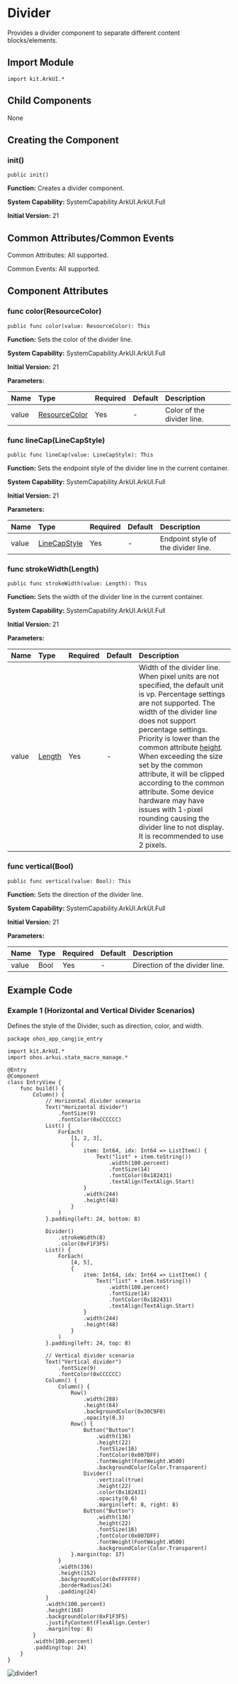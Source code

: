 # Divider

Provides a divider component to separate different content blocks/elements.

## Import Module

```cangjie
import kit.ArkUI.*
```

## Child Components

None

## Creating the Component

### init()

```cangjie
public init()
```

**Function:** Creates a divider component.

**System Capability:** SystemCapability.ArkUI.ArkUI.Full

**Initial Version:** 21

## Common Attributes/Common Events

Common Attributes: All supported.

Common Events: All supported.

## Component Attributes

### func color(ResourceColor)

```cangjie
public func color(value: ResourceColor): This
```

**Function:** Sets the color of the divider line.

**System Capability:** SystemCapability.ArkUI.ArkUI.Full

**Initial Version:** 21

**Parameters:**

| Name   | Type                                       | Required | Default | Description     |
|:----- |:---------------------------------------- |:--- |:--- |:------ |
| value | [ResourceColor](./cj-common-types.md#interface-resourcecolor) | Yes   | -   | Color of the divider line. |

### func lineCap(LineCapStyle)

```cangjie
public func lineCap(value: LineCapStyle): This
```

**Function:** Sets the endpoint style of the divider line in the current container.

**System Capability:** SystemCapability.ArkUI.ArkUI.Full

**Initial Version:** 21

**Parameters:**

| Name   | Type                                                                   | Required | Default | Description         |
|:----- |:-------------------------------------------------------------------- |:--- |:--- |:---------- |
| value | [LineCapStyle](./cj-common-types.md#enum-linecapstyle) | Yes   | -   | Endpoint style of the divider line. |

### func strokeWidth(Length)

```cangjie
public func strokeWidth(value: Length): This
```

**Function:** Sets the width of the divider line in the current container.

**System Capability:** SystemCapability.ArkUI.ArkUI.Full

**Initial Version:** 21

**Parameters:**

| Name   | Type       | Required | Default | Description                                                                                                                                       |
|:----- |:-------- |:--- |:--- |:---------------------------------------------------------------------------------------------------------------------------------------- |
| value | [Length](../apis/BasicServicesKit/cj-apis-base.md#interface-length) | Yes   | -   | Width of the divider line. When pixel units are not specified, the default unit is vp. Percentage settings are not supported. The width of the divider line does not support percentage settings. Priority is lower than the common attribute [height](./cj-universal-attribute-size.md#func-heightlength). When exceeding the size set by the common attribute, it will be clipped according to the common attribute. Some device hardware may have issues with 1-pixel rounding causing the divider line to not display. It is recommended to use 2 pixels. |

### func vertical(Bool)

```cangjie
public func vertical(value: Bool): This
```

**Function:** Sets the direction of the divider line.

**System Capability:** SystemCapability.ArkUI.ArkUI.Full

**Initial Version:** 21

**Parameters:**

| Name   | Type   | Required | Default | Description        |
|:----- |:---- |:--- |:--- |:--------- |
| value | Bool | Yes   | -   | Direction of the divider line. |

## Example Code

### Example 1 (Horizontal and Vertical Divider Scenarios)

Defines the style of the Divider, such as direction, color, and width.

<!-- run -->

```cangjie
package ohos_app_cangjie_entry

import kit.ArkUI.*
import ohos.arkui.state_macro_manage.*

@Entry
@Component
class EntryView {
    func build() {
        Column() {
            // Horizontal divider scenario
            Text("Horizontal divider")
                .fontSize(9)
                .fontColor(0xCCCCCC)
            List() {
                ForEach(
                    [1, 2, 3],
                    {
                        item: Int64, idx: Int64 => ListItem() {
                            Text("list" + item.toString())
                                .width(100.percent)
                                .fontSize(14)
                                .fontColor(0x182431)
                                .textAlign(TextAlign.Start)
                        }
                        .width(244)
                        .height(48)
                    }
                )
            }.padding(left: 24, bottom: 8)

            Divider()
                .strokeWidth(8)
                .color(0xF1F3F5)
            List() {
                ForEach(
                    [4, 5],
                    {
                        item: Int64, idx: Int64 => ListItem() {
                            Text("list" + item.toString())
                                .width(100.percent)
                                .fontSize(14)
                                .fontColor(0x182431)
                                .textAlign(TextAlign.Start)
                        }
                        .width(244)
                        .height(48)
                    }
                )
            }.padding(left: 24, top: 8)

            // Vertical divider scenario
            Text("Vertical divider")
                .fontSize(9)
                .fontColor(0xCCCCCC)
            Column() {
                Column() {
                    Row()
                        .width(288)
                        .height(64)
                        .backgroundColor(0x30C9F0)
                        .opacity(0.3)
                    Row() {
                        Button("Button")
                            .width(136)
                            .height(22)
                            .fontSize(16)
                            .fontColor(0x007DFF)
                            .fontWeight(FontWeight.W500)
                            .backgroundColor(Color.Transparent)
                        Divider()
                            .vertical(true)
                            .height(22)
                            .color(0x182431)
                            .opacity(0.6)
                            .margin(left: 8, right: 8)
                        Button("Button")
                            .width(136)
                            .height(22)
                            .fontSize(16)
                            .fontColor(0x007DFF)
                            .fontWeight(FontWeight.W500)
                            .backgroundColor(Color.Transparent)
                    }.margin(top: 17)
                }
                .width(336)
                .height(152)
                .backgroundColor(0xFFFFFF)
                .borderRadius(24)
                .padding(24)
            }
            .width(100.percent)
            .height(168)
            .backgroundColor(0xF1F3F5)
            .justifyContent(FlexAlign.Center)
            .margin(top: 8)
        }
        .width(100.percent)
        .padding(top: 24)
    }
}
```

![divider1](figures/divider.png)